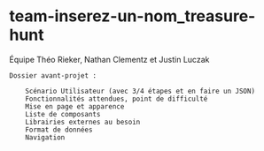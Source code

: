 # team-inserez-un-nom_treasure-hunt

Équipe Théo Rieker, Nathan Clementz et Justin Luczak

```
Dossier avant-projet :

    Scénario Utilisateur (avec 3/4 étapes et en faire un JSON)
    Fonctionnalités attendues, point de difficulté
    Mise en page et apparence
    Liste de composants
    Librairies externes au besoin
    Format de données
    Navigation
```